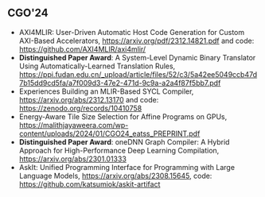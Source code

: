 ## CGO'24

+ AXI4MLIR: User-Driven Automatic Host Code Generation for Custom AXI-Based Accelerators, <https://arxiv.org/pdf/2312.14821.pdf> and code: <https://github.com/AXI4MLIR/axi4mlir/>
+ **Distinguished Paper Award**: A System-Level Dynamic Binary Translator Using Automatically-Learned Translation Rules, <https://ppi.fudan.edu.cn/_upload/article/files/52/c3/5a42ee5049ccb47d7b15dd9cd5fa/a7f009d3-47e2-471d-9c9a-a2a4f87f5bb7.pdf>
+ Experiences Building an MLIR-Based SYCL Compiler, <https://arxiv.org/abs/2312.13170> and code: <https://zenodo.org/records/10410758>
+ Energy-Aware Tile Size Selection for Affine Programs on GPUs, <https://malithjayaweera.com/wp-content/uploads/2024/01/CGO24_eatss_PREPRINT.pdf>
+ **Distinguished Paper Award**: oneDNN Graph Compiler: A Hybrid Approach for High-Performance Deep Learning Compilation, <https://arxiv.org/abs/2301.01333>
+ AskIt: Unified Programming Interface for Programming with Large Language Models, <https://arxiv.org/abs/2308.15645>, code: <https://github.com/katsumiok/askit-artifact>

